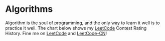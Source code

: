 # Algorithms

Algorithm is the soul of programming, and the only way to learn it well is to practice it well. The chart below shows my [LeetCode](https://leetcode.com/lucienzhang/) Contest Rating History. Fine me on [LeetCode](https://leetcode.com/lucienzhang/) and [LeetCode-CN](https://leetcode-cn.com/u/lucien_z/)!

<LeetCode />


[comment]: # "# todo: merge sort, longest common subsequence, longest palindromic subsequence, longest palindromic substring, 正序对，逆序对，树状数组(bit)，线段树，单调队列，单调栈，回溯，dp， rmq, fenwich tree，SegmentTree, 环检测， 霍夫曼树， 斐波那契堆，卡塔兰数"
